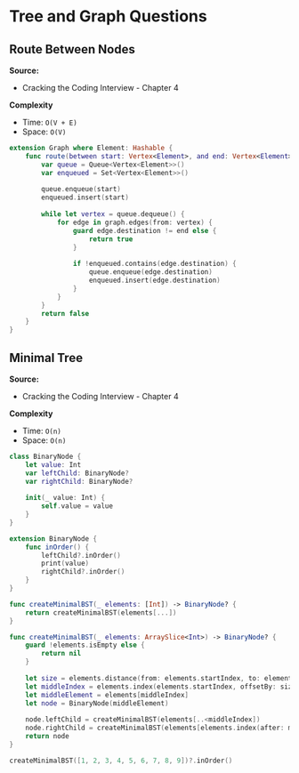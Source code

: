 # Tree and Graph Questions

## Route Between Nodes

**Source:** 
* Cracking the Coding Interview - Chapter 4

**Complexity**
* Time: ```O(V + E)```
* Space: ```O(V)```
```swift
extension Graph where Element: Hashable {
    func route(between start: Vertex<Element>, and end: Vertex<Element>) -> Bool {
        var queue = Queue<Vertex<Element>>()
        var enqueued = Set<Vertex<Element>>()
        
        queue.enqueue(start)
        enqueued.insert(start)
        
        while let vertex = queue.dequeue() {
            for edge in graph.edges(from: vertex) {
                guard edge.destination != end else {
                    return true
                }
                
                if !enqueued.contains(edge.destination) {
                    queue.enqueue(edge.destination)
                    enqueued.insert(edge.destination)
                }
            }
        }
        return false
    }
}
```

## Minimal Tree

**Source:** 
* Cracking the Coding Interview - Chapter 4

**Complexity**
* Time: ```O(n)```
* Space: ```O(n)```
```swift
class BinaryNode {
    let value: Int
    var leftChild: BinaryNode?
    var rightChild: BinaryNode?
    
    init(_ value: Int) {
        self.value = value
    }
}

extension BinaryNode {
    func inOrder() {
        leftChild?.inOrder()
        print(value)
        rightChild?.inOrder()
    }
}

func createMinimalBST(_ elements: [Int]) -> BinaryNode? {
    return createMinimalBST(elements[...])
}

func createMinimalBST(_ elements: ArraySlice<Int>) -> BinaryNode? {
    guard !elements.isEmpty else {
        return nil
    }
    
    let size = elements.distance(from: elements.startIndex, to: elements.endIndex)
    let middleIndex = elements.index(elements.startIndex, offsetBy: size / 2)
    let middleElement = elements[middleIndex]
    let node = BinaryNode(middleElement)
    
    node.leftChild = createMinimalBST(elements[..<middleIndex])
    node.rightChild = createMinimalBST(elements[elements.index(after: middleIndex)...])
    return node
}

createMinimalBST([1, 2, 3, 4, 5, 6, 7, 8, 9])?.inOrder()
```
